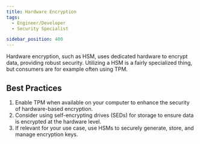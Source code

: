 ```yaml
---
title: Hardware Encryption
tags:
  - Engineer/Developer
  - Security Specialist

sidebar_position: 400
---
```


Hardware encryption, such as HSM, uses dedicated hardware to encrypt data, providing robust security. Utilizing a HSM is a fairly specialized thing, but consumers are for example often using TPM.

## Best Practices

1. Enable TPM when available on your computer to enhance the security of hardware-based encryption.
2. Consider using self-encrypting drives (SEDs) for storage to ensure data is encrypted at the hardware level.
3. If relevant for your use case, use HSMs to securely generate, store, and manage encryption keys.
